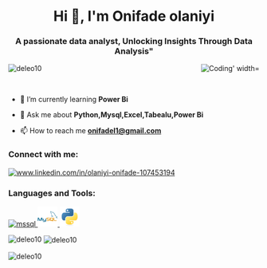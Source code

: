 <h1 align="center">Hi 👋, I'm Onifade olaniyi</h1>
<h3 align="center">A passionate data analyst, Unlocking Insights Through Data Analysis"</h3>
<img align="right" alt="Coding' width="400"  scr="https://i.pinimg.com/originals/f1/e7/34/f1e734f9cade86fe737a9aa404ad5677.gif">

<p align="left"> <img src="https://komarev.com/ghpvc/?username=deleo10&label=Profile%20views&color=0e75b6&style=flat" alt="deleo10" /> </p>

<p align="left"> <a href="https://twitter.com/" target="blank"><img src="https://img.shields.io/twitter/follow/?logo=twitter&style=for-the-badge" alt="" /></a> </p>

- 🌱 I’m currently learning **Power Bi**

- 💬 Ask me about **Python,Mysql,Excel,Tabealu,Power Bi**

- 📫 How to reach me **onifadel1@gmail.com**

<h3 align="left">Connect with me:</h3>
<p align="left">
<a href="https://linkedin.com/in/www.linkedin.com/in/olaniyi-onifade-107453194" target="blank"><img align="center" src="https://raw.githubusercontent.com/rahuldkjain/github-profile-readme-generator/master/src/images/icons/Social/linked-in-alt.svg" alt="www.linkedin.com/in/olaniyi-onifade-107453194" height="30" width="40" /></a>
</p>

<h3 align="left">Languages and Tools:</h3>
<p align="left"> <a href="https://www.microsoft.com/en-us/sql-server" target="_blank" rel="noreferrer"> <img src="https://www.svgrepo.com/show/303229/microsoft-sql-server-logo.svg" alt="mssql" width="40" height="40"/> </a> <a href="https://www.mysql.com/" target="_blank" rel="noreferrer"> <img src="https://raw.githubusercontent.com/devicons/devicon/master/icons/mysql/mysql-original-wordmark.svg" alt="mysql" width="40" height="40"/> </a> <a href="https://www.python.org" target="_blank" rel="noreferrer"> <img src="https://raw.githubusercontent.com/devicons/devicon/master/icons/python/python-original.svg" alt="python" width="40" height="40"/> </a> </p>

<p><img align="left" src="https://github-readme-stats.vercel.app/api/top-langs?username=deleo10&show_icons=true&locale=en&layout=compact" alt="deleo10" /></p>

<p>&nbsp;<img align="center" src="https://github-readme-stats.vercel.app/api?username=deleo10&show_icons=true&locale=en" alt="deleo10" /></p>

<p><img align="center" src="https://github-readme-streak-stats.herokuapp.com/?user=deleo10&" alt="deleo10" /></p>
